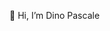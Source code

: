 👋 Hi, I’m Dino Pascale

<!---
dinopascale-prima/dinopascale-prima is a ✨ special ✨ repository because its `README.md` (this file) appears on your GitHub profile.
You can click the Preview link to take a look at your changes.
--->
